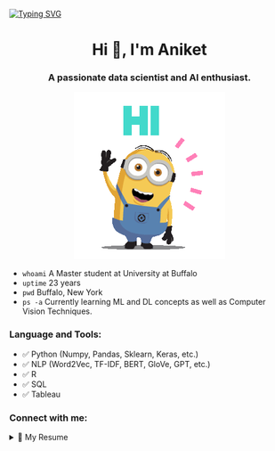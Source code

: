 
[![Typing SVG](https://readme-typing-svg.herokuapp.com?color=F77222&size=29&multiline=true&width=700&lines=Welcome+to+my+GitHub+Profile)](https://git.io/typing-svg)

<!--
**rorschach02/rorschach02** is a ✨ _special_ ✨ repository because its `README.md` (this file) appears on your GitHub profile.

Here are some ideas to get you started:

- 🔭 I’m currently working on ...
- 🌱 I’m currently learning ...
- 👯 I’m looking to collaborate on ...
- 🤔 I’m looking for help with ...
- 💬 Ask me about ...
- 📫 How to reach me: ...
- 😄 Pronouns: ...
- ⚡ Fun fact: ...
-->


<h1 align="center">Hi 👋, I'm Aniket</h1>

<h3 align="center">A passionate data scientist and AI enthusiast.</h3>

<p align="center"><img src="images/hello_there.gif"></p>

- `whoami` A Master student at University at Buffalo 
- `uptime` 23 years
- `pwd` Buffalo, New York
- `ps -a` Currently learning ML and DL concepts as well as Computer Vision Techniques.

### Language and Tools:
- ✅ Python (Numpy, Pandas, Sklearn, Keras, etc.)
- ✅ NLP (Word2Vec, TF-IDF, BERT, GloVe, GPT, etc.)
- ✅ R
- ✅ SQL
- ✅ Tableau


<h3 align="left">Connect with me:</h3>

</p>

<details>
  <summary>📃 My Resume</summary>

## Education

- 📖 **Master in Profession Studies - Data Science and Analytics**\
📆 2021 - 2023\
📍 **University at Buffalo** - New York, United States


- 📖 **Bachelor's in Computer Applications**\
📆 2017 - 2020\
📍 **St. Xavier's College** - Ahmedabad, India


## Experience
- 👨‍💻 **Web Developer Intern**\
📆 2019 - 2020\
📍 **Silverwing Technologies* - Ahmedabad, India
  
[linkedin]: https://www.linkedin.com/in/aniket-maheshwari-337114122/




